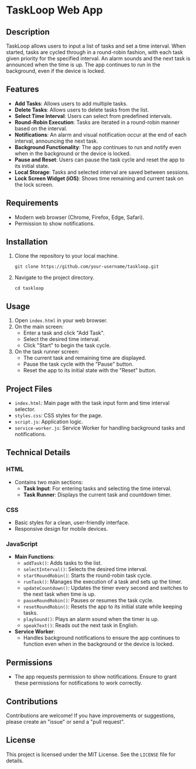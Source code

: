 # TaskLoop Web App

## Description

TaskLoop allows users to input a list of tasks and set a time interval. When started, tasks are cycled through in a round-robin fashion, with each task given priority for the specified interval. An alarm sounds and the next task is announced when the time is up. The app continues to run in the background, even if the device is locked.

## Features

- **Add Tasks**: Allows users to add multiple tasks.
- **Delete Tasks**: Allows users to delete tasks from the list.
- **Select Time Interval**: Users can select from predefined intervals.
- **Round-Robin Execution**: Tasks are iterated in a round-robin manner based on the interval.
- **Notifications**: An alarm and visual notification occur at the end of each interval, announcing the next task.
- **Background Functionality**: The app continues to run and notify even when in the background or the device is locked.
- **Pause and Reset**: Users can pause the task cycle and reset the app to its initial state.
- **Local Storage**: Tasks and selected interval are saved between sessions.
- **Lock Screen Widget (iOS)**: Shows time remaining and current task on the lock screen.

## Requirements

- Modern web browser (Chrome, Firefox, Edge, Safari).
- Permission to show notifications.

## Installation

1. Clone the repository to your local machine.
   
   `git clone https://github.com/your-username/taskloop.git`

2. Navigate to the project directory.
   
   `cd taskloop`

## Usage

1. Open `index.html` in your web browser.
2. On the main screen:
   - Enter a task and click "Add Task".
   - Select the desired time interval.
   - Click "Start" to begin the task cycle.
3. On the task runner screen:
   - The current task and remaining time are displayed.
   - Pause the task cycle with the "Pause" button.
   - Reset the app to its initial state with the "Reset" button.

## Project Files

- `index.html`: Main page with the task input form and time interval selector.
- `styles.css`: CSS styles for the page.
- `script.js`: Application logic.
- `service-worker.js`: Service Worker for handling background tasks and notifications.

## Technical Details

### HTML

- Contains two main sections:
  - **Task Input**: For entering tasks and selecting the time interval.
  - **Task Runner**: Displays the current task and countdown timer.

### CSS

- Basic styles for a clean, user-friendly interface.
- Responsive design for mobile devices.

### JavaScript

- **Main Functions**:
  - `addTask()`: Adds tasks to the list.
  - `selectInterval()`: Selects the desired time interval.
  - `startRoundRobin()`: Starts the round-robin task cycle.
  - `runTask()`: Manages the execution of a task and sets up the timer.
  - `updateCountdown()`: Updates the timer every second and switches to the next task when time is up.
  - `pauseRoundRobin()`: Pauses or resumes the task cycle.
  - `resetRoundRobin()`: Resets the app to its initial state while keeping tasks.
  - `playSound()`: Plays an alarm sound when the timer is up.
  - `speakText()`: Reads out the next task in English.
- **Service Worker**:
  - Handles background notifications to ensure the app continues to function even when in the background or the device is locked.

## Permissions

- The app requests permission to show notifications. Ensure to grant these permissions for notifications to work correctly.

## Contributions

Contributions are welcome! If you have improvements or suggestions, please create an "issue" or send a "pull request".

## License

This project is licensed under the MIT License. See the `LICENSE` file for details.
